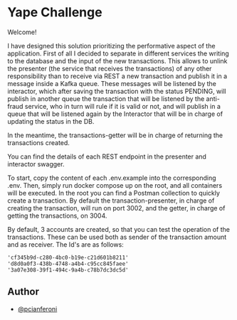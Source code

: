 # Yape Challenge


Welcome! 

I have designed this solution prioritizing the performative aspect of the application. First of all I decided to separate in different services the writing to the database and the input of the new transactions. This allows to unlink the presenter (the service that receives the transactions) of any other responsibility than to receive via REST a new transaction and publish it in a message inside a Kafka queue. These messages will be listened by the interactor, which after saving the transaction with the status PENDING, will publish in another queue the transaction that will be listened by the anti-fraud service, who in turn will rule if it is valid or not, and will publish in a queue that will be listened again by the Interactor that will be in charge of updating the status in the DB.


In the meantime, the transactions-getter will be in charge of returning the transactions created.

You can find the details of each REST endpoint in the presenter and interactor swagger.

To start, copy the content of each .env.example into the corresponding .env. 
Then, simply run docker compose up on the root, and all containers will be executed. In the root you can find a Postman collection to quickly create a transaction. By default the transaction-presenter, in charge of creating the transaction, will run on port 3002, and the getter, in charge of getting the transactions, on 3004. 

By default, 3 accounts are created, so that you can test the operation of the transactions. These can be used both as sender of the transaction amount and as receiver. The Id's are as follows:

    'cf345b9d-c280-4bc0-b19e-c21d601b8211'
    'd8d0a0f3-438b-4748-a4b4-c95cc845faee'
    '3a07e308-39f1-494c-9a4b-c78b7dc3dc5d'

## Author

- [@pcianferoni](https://github.com/pcianferoni)


